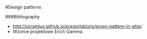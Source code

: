 #Design patterns

###Bibliography
* http://ocramius.github.io/presentations/proxy-pattern-in-php/
* Wzorce projektowe Erich Gamma
